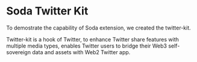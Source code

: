 # Soda Twitter Kit

To demostrate the capability of Soda extension, we created the twitter-kit. 

Twitter-kit is a hook of Twitter, to enhance Twitter share features with multiple media types, enables Twitter users to bridge their Web3 self-sovereign data and assets with Web2 Twitter app.